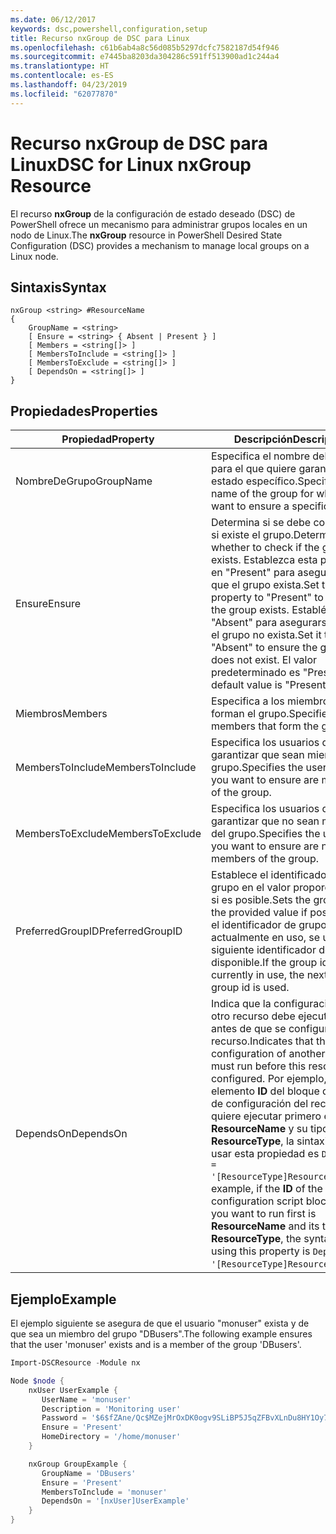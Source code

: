```yaml
---
ms.date: 06/12/2017
keywords: dsc,powershell,configuration,setup
title: Recurso nxGroup de DSC para Linux
ms.openlocfilehash: c61b6ab4a8c56d085b5297dcfc7582187d54f946
ms.sourcegitcommit: e7445ba8203da304286c591ff513900ad1c244a4
ms.translationtype: HT
ms.contentlocale: es-ES
ms.lasthandoff: 04/23/2019
ms.locfileid: "62077870"
---
```

# <a name="dsc-for-linux-nxgroup-resource"></a><span data-ttu-id="6129f-103">Recurso nxGroup de DSC para Linux</span><span class="sxs-lookup"><span data-stu-id="6129f-103">DSC for Linux nxGroup Resource</span></span>

<span data-ttu-id="6129f-104">El recurso **nxGroup** de la configuración de estado deseado (DSC) de PowerShell ofrece un mecanismo para administrar grupos locales en un nodo de Linux.</span><span class="sxs-lookup"><span data-stu-id="6129f-104">The **nxGroup** resource in PowerShell Desired State Configuration (DSC) provides a mechanism to manage local groups on a Linux node.</span></span>

## <a name="syntax"></a><span data-ttu-id="6129f-105">Sintaxis</span><span class="sxs-lookup"><span data-stu-id="6129f-105">Syntax</span></span>

```
nxGroup <string> #ResourceName
{
    GroupName = <string>
    [ Ensure = <string> { Absent | Present } ]
    [ Members = <string[]> ]
    [ MembersToInclude = <string[]> ]
    [ MembersToExclude = <string[]> ]
    [ DependsOn = <string[]> ]
}
```

## <a name="properties"></a><span data-ttu-id="6129f-106">Propiedades</span><span class="sxs-lookup"><span data-stu-id="6129f-106">Properties</span></span>

|  <span data-ttu-id="6129f-107">Propiedad</span><span class="sxs-lookup"><span data-stu-id="6129f-107">Property</span></span> |  <span data-ttu-id="6129f-108">Descripción</span><span class="sxs-lookup"><span data-stu-id="6129f-108">Description</span></span> |
|---|---|
| <span data-ttu-id="6129f-109">NombreDeGrupo</span><span class="sxs-lookup"><span data-stu-id="6129f-109">GroupName</span></span>| <span data-ttu-id="6129f-110">Especifica el nombre del grupo para el que quiere garantizar un estado específico.</span><span class="sxs-lookup"><span data-stu-id="6129f-110">Specifies the name of the group for which you want to ensure a specific state.</span></span>|
| <span data-ttu-id="6129f-111">Ensure</span><span class="sxs-lookup"><span data-stu-id="6129f-111">Ensure</span></span>| <span data-ttu-id="6129f-112">Determina si se debe comprobar si existe el grupo.</span><span class="sxs-lookup"><span data-stu-id="6129f-112">Determines whether to check if the group exists.</span></span> <span data-ttu-id="6129f-113">Establezca esta propiedad en "Present" para asegurarse de que el grupo exista.</span><span class="sxs-lookup"><span data-stu-id="6129f-113">Set this property to "Present" to ensure the group exists.</span></span> <span data-ttu-id="6129f-114">Establézcala en "Absent" para asegurarse de que el grupo no exista.</span><span class="sxs-lookup"><span data-stu-id="6129f-114">Set it to "Absent" to ensure the group does not exist.</span></span> <span data-ttu-id="6129f-115">El valor predeterminado es "Present".</span><span class="sxs-lookup"><span data-stu-id="6129f-115">The default value is "Present".</span></span>|
| <span data-ttu-id="6129f-116">Miembros</span><span class="sxs-lookup"><span data-stu-id="6129f-116">Members</span></span>| <span data-ttu-id="6129f-117">Especifica a los miembros que forman el grupo.</span><span class="sxs-lookup"><span data-stu-id="6129f-117">Specifies the members that form the group.</span></span>|
| <span data-ttu-id="6129f-118">MembersToInclude</span><span class="sxs-lookup"><span data-stu-id="6129f-118">MembersToInclude</span></span>| <span data-ttu-id="6129f-119">Especifica los usuarios que quiera garantizar que sean miembros del grupo.</span><span class="sxs-lookup"><span data-stu-id="6129f-119">Specifies the users who you want to ensure are members of the group.</span></span>|
| <span data-ttu-id="6129f-120">MembersToExclude</span><span class="sxs-lookup"><span data-stu-id="6129f-120">MembersToExclude</span></span>| <span data-ttu-id="6129f-121">Especifica los usuarios que quiera garantizar que no sean miembros del grupo.</span><span class="sxs-lookup"><span data-stu-id="6129f-121">Specifies the users who you want to ensure are not members of the group.</span></span>|
| <span data-ttu-id="6129f-122">PreferredGroupID</span><span class="sxs-lookup"><span data-stu-id="6129f-122">PreferredGroupID</span></span>| <span data-ttu-id="6129f-123">Establece el identificador de grupo en el valor proporcionado, si es posible.</span><span class="sxs-lookup"><span data-stu-id="6129f-123">Sets the group id to the provided value if possible.</span></span> <span data-ttu-id="6129f-124">Si el identificador de grupo está actualmente en uso, se utiliza el siguiente identificador de grupo disponible.</span><span class="sxs-lookup"><span data-stu-id="6129f-124">If the group id is currently in use, the next available group id is used.</span></span>|
| <span data-ttu-id="6129f-125">DependsOn</span><span class="sxs-lookup"><span data-stu-id="6129f-125">DependsOn</span></span> | <span data-ttu-id="6129f-126">Indica que la configuración de otro recurso debe ejecutarse antes de que se configure este recurso.</span><span class="sxs-lookup"><span data-stu-id="6129f-126">Indicates that the configuration of another resource must run before this resource is configured.</span></span> <span data-ttu-id="6129f-127">Por ejemplo, si el elemento **ID** del bloque del script de configuración del recurso que quiere ejecutar primero es **ResourceName** y su tipo es **ResourceType**, la sintaxis para usar esta propiedad es `DependsOn = '[ResourceType]ResourceName'`.</span><span class="sxs-lookup"><span data-stu-id="6129f-127">For example, if the **ID** of the resource configuration script block that you want to run first is **ResourceName** and its type is **ResourceType**, the syntax for using this property is `DependsOn = '[ResourceType]ResourceName'`.</span></span>|

## <a name="example"></a><span data-ttu-id="6129f-128">Ejemplo</span><span class="sxs-lookup"><span data-stu-id="6129f-128">Example</span></span>

<span data-ttu-id="6129f-129">El ejemplo siguiente se asegura de que el usuario "monuser" exista y de que sea un miembro del grupo "DBusers".</span><span class="sxs-lookup"><span data-stu-id="6129f-129">The following example ensures that the user 'monuser' exists and is a member of the group 'DBusers'.</span></span>

```powershell
Import-DSCResource -Module nx

Node $node {
    nxUser UserExample {
       UserName = 'monuser'
       Description = 'Monitoring user'
       Password = '$6$fZAne/Qc$MZejMrOxDK0ogv9SLiBP5J5qZFBvXLnDu8HY1Oy7ycX.Y3C7mGPUfeQy3A82ev3zIabhDQnj2ayeuGn02CqE/0'
       Ensure = 'Present'
       HomeDirectory = '/home/monuser'
    }

    nxGroup GroupExample {
       GroupName = 'DBusers'
       Ensure = 'Present'
       MembersToInclude = 'monuser'
       DependsOn = '[nxUser]UserExample'
    }
}
```
